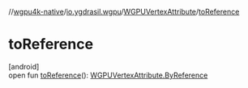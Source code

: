 //[wgpu4k-native](../../../index.md)/[io.ygdrasil.wgpu](../index.md)/[WGPUVertexAttribute](index.md)/[toReference](to-reference.md)

# toReference

[android]\
open fun [toReference](to-reference.md)(): [WGPUVertexAttribute.ByReference](../../io.ygdrasil.wgpu.android/-w-g-p-u-vertex-attribute/-by-reference/index.md)